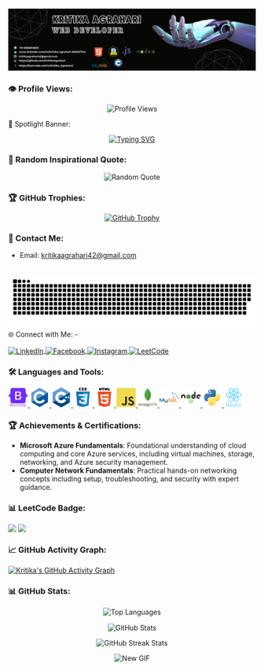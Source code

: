 ![Banner](https://github.com/KritikaAgrahari/KritikaAgrahari/blob/main/Banner.png)

### 👁️ Profile Views:
<p align="center">
  <img src="https://komarev.com/ghpvc/?username=kritikaagrahari&style=for-the-badge&color=7e8c8d" alt="Profile Views" />
</p>

💫 Spotlight Banner:
<p align="center">
  <a href="https://github.com/KritikaAgrahari">
    <img src="https://readme-typing-svg.demolab.com?font=Fira+Code&size=22&duration=4000&pause=500&color=9f9f9f&center=true&vCenter=true&width=500&lines=Welcome+to+my+GitHub!;I'm+Kritika+Agrahari+👩‍💻;I+Love+Coding+and+Technology;Innovating+with+Passion✨;Building+Technology+for+the+Future" alt="Typing SVG" />
  </a>
</p>

### 💬 Random Inspirational Quote:
<p align="center">
  <img src="https://quotes-github-readme.vercel.app/api?type=horizontal&theme=tokyonight" alt="Random Quote" />
</p>

### 🏆 GitHub Trophies:
<p align="center">
  <a href="https://github.com/ryo-ma/github-profile-trophy">
    <img src="https://github-profile-trophy.vercel.app/?username=kritikaagrahari&theme=tokyonight&no-bg=true&no-frame=true&column=5&margin-w=15&margin-h=15&row=2" alt="GitHub Trophy" />
  </a>
</p>



### 📧 Contact Me:
- Email: [kritikaagrahari42@gmail.com](mailto:kritikaagrahari42@gmail.com)


<br clear="both">

<img src="https://raw.githubusercontent.com/Code-Mars/Code-Mars/output/snake.svg" alt="Snake animation" />
🌐 Connect with Me:
-<p align="left">
  <a href="https://linkedin.com/in/kritika-agrahari" target="_blank">
    <img align="center" src="https://raw.githubusercontent.com/rahuldkjain/github-profile-readme-generator/master/src/images/icons/Social/linked-in-alt.svg" alt="LinkedIn" height="30" width="40" />
  </a>
  <a href="https://fb.com/kritika agrahari" target="_blank">
    <img align="center" src="https://raw.githubusercontent.com/rahuldkjain/github-profile-readme-generator/master/src/images/icons/Social/facebook.svg" alt="Facebook" height="30" width="40" />
  </a>
  <a href="https://instagram.com/aaa_kritika" target="_blank">
    <img align="center" src="https://raw.githubusercontent.com/rahuldkjain/github-profile-readme-generator/master/src/images/icons/Social/instagram.svg" alt="Instagram" height="30" width="40" />
  </a>
  <a href="https://www.leetcode.com/kritika agrahari" target="_blank">
    <img align="center" src="https://raw.githubusercontent.com/rahuldkjain/github-profile-readme-generator/master/src/images/icons/Social/leet-code.svg" alt="LeetCode" height="30" width="40" />
  </a>
</p>



### 🛠️ Languages and Tools:
<p align="left"> 
  <a href="https://getbootstrap.com" target="_blank" rel="noreferrer"> 
    <img src="https://raw.githubusercontent.com/devicons/devicon/master/icons/bootstrap/bootstrap-plain-wordmark.svg" alt="Bootstrap" width="40" height="40"/> 
  </a> 
  <a href="https://www.cprogramming.com/" target="_blank" rel="noreferrer"> 
    <img src="https://raw.githubusercontent.com/devicons/devicon/master/icons/c/c-original.svg" alt="C" width="40" height="40"/> 
  </a> 
  <a href="https://www.w3schools.com/cpp/" target="_blank" rel="noreferrer"> 
    <img src="https://raw.githubusercontent.com/devicons/devicon/master/icons/cplusplus/cplusplus-original.svg" alt="C++" width="40" height="40"/> 
  </a> 
  <a href="https://www.w3schools.com/css/" target="_blank" rel="noreferrer"> 
    <img src="https://raw.githubusercontent.com/devicons/devicon/master/icons/css3/css3-original-wordmark.svg" alt="CSS3" width="40" height="40"/> 
  </a> 
  <a href="https://www.w3.org/html/" target="_blank" rel="noreferrer"> 
    <img src="https://raw.githubusercontent.com/devicons/devicon/master/icons/html5/html5-original-wordmark.svg" alt="HTML5" width="40" height="40"/> 
  </a> 
  <a href="https://developer.mozilla.org/en-US/docs/Web/JavaScript" target="_blank" rel="noreferrer"> 
    <img src="https://raw.githubusercontent.com/devicons/devicon/master/icons/javascript/javascript-original.svg" alt="JavaScript" width="40" height="40"/> 
  </a> 
  <a href="https://www.mongodb.com/" target="_blank" rel="noreferrer"> 
    <img src="https://raw.githubusercontent.com/devicons/devicon/master/icons/mongodb/mongodb-original-wordmark.svg" alt="MongoDB" width="40" height="40"/> 
  </a> 
  <a href="https://www.mysql.com/" target="_blank" rel="noreferrer"> 
    <img src="https://raw.githubusercontent.com/devicons/devicon/master/icons/mysql/mysql-original-wordmark.svg" alt="MySQL" width="40" height="40"/> 
  </a> 
  <a href="https://nodejs.org" target="_blank" rel="noreferrer"> 
    <img src="https://raw.githubusercontent.com/devicons/devicon/master/icons/nodejs/nodejs-original-wordmark.svg" alt="NodeJS" width="40" height="40"/> 
  </a> 
  <a href="https://www.python.org" target="_blank" rel="noreferrer"> 
    <img src="https://raw.githubusercontent.com/devicons/devicon/master/icons/python/python-original.svg" alt="Python" width="40" height="40"/> 
  </a> 
  <a href="https://reactjs.org/" target="_blank" rel="noreferrer"> 
    <img src="https://raw.githubusercontent.com/devicons/devicon/master/icons/react/react-original-wordmark.svg" alt="React" width="40" height="40"/> 
  </a> 
</p>


### 🏆 Achievements & Certifications:
<ul>
  <li><strong>Microsoft Azure Fundamentals</strong>: Foundational understanding of cloud computing and core Azure services, including virtual machines, storage, networking, and Azure security management.</li>
  <li><strong>Computer Network Fundamentals</strong>: Practical hands-on networking concepts including setup, troubleshooting, and security with expert guidance.</li>
</ul>

### 📊 LeetCode Badge:
[<img src="https://assets.leetcode.com/static_assets/marketing/2024-50.gif" width="150">](https://www.leetcode.com/kritikaagrahari)
[<img src="https://assets.leetcode.com/static_assets/marketing/2024-100-new.gif" width="150">](https://leetcode.com/u/Kritika_Agrahari/)




### 📈 GitHub Activity Graph:
[![Kritika's GitHub Activity Graph](https://github-readme-activity-graph.vercel.app/graph?username=kritikaagrahari&theme=tokyonight)](https://github.com/ashutosh00710/github-readme-activity-graph)



### 📊 GitHub Stats:
<p align="center">
  <img align="center" src="https://github-readme-stats.vercel.app/api/top-langs?username=kritikaagrahari&show_icons=true&locale=en&layout=compact&theme=tokyonight" alt="Top Languages" />
</p>

<p align="center">
  <img align="center" src="https://github-readme-stats.vercel.app/api?username=kritikaagrahari&show_icons=true&locale=en&theme=tokyonight" alt="GitHub Stats" />
</p>

<p align="center">
  <img src="https://github-readme-streak-stats.herokuapp.com/?user=kritikaagrahari&theme=tokyonight" alt="GitHub Streak Stats" />
</p>




<p align="center">
  <img src="https://i.giphy.com/media/v1.Y2lkPTc5MGI3NjExMGpoNGRyeWRzano0amRka3o5YjJvcTlicHRxZnIxeWViaWUyM282OSZlcD12MV9pbnRlcm5hbF9naWZfYnlfaWQmY3Q9Zw/p6gYQFkPpwjky0Gjfs/giphy.gif" alt="New GIF"/>
</p>
